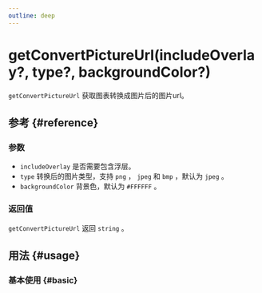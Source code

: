 ```yaml
---
outline: deep
---
```


# getConvertPictureUrl(includeOverlay?, type?, backgroundColor?)
`getConvertPictureUrl` 获取图表转换成图片后的图片url。

## 参考 {#reference}
<!--@include: @/@views/api/references/instance/getConvertPictureUrl.md-->

### 参数
- `includeOverlay` 是否需要包含浮层。
- `type` 转换后的图片类型，支持 `png` ， `jpeg` 和 `bmp` ，默认为 `jpeg` 。
- `backgroundColor` 背景色，默认为 `#FFFFFF` 。

### 返回值
`getConvertPictureUrl` 返回 `string` 。

## 用法 {#usage}
<script setup>
import GetConvertPictureUrl from '../../../@views/api/samples/getConvertPictureUrl/index.vue'
</script>

### 基本使用 {#basic}
<GetConvertPictureUrl/>
